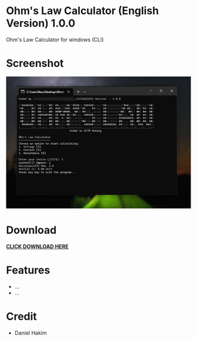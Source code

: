 # Ohm's Law Calculator (English Version) 1.0.0
Ohm's Law Calculator for windows (CLI)

# Screenshot
<img src="screenshot.png">

# Download
<a href="https://hakimdaniel.github.io/ohmslaw/ohmsCalc.exe"><b>CLICK DOWNLOAD HERE</b></a>

# Features
- ...
- ...

# Credit
- Daniel Hakim

